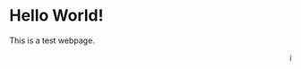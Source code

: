 <html>

<head>
<title> My First Webpage </title>
<script data-ad-client="ca-pub-2289850012868451" async src="https://pagead2.googlesyndication.com/pagead/js/adsbygoogle.js"></script>
</head>

<body>
<h1> Hello World! </h1>
<p> This is a test webpage. </p>
<marquee> it's moving? </marquee>
</html>
